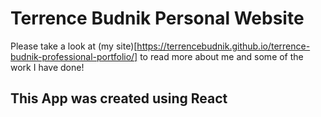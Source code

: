 # Terrence Budnik Personal Website

Please take a look at (my site)[https://terrencebudnik.github.io/terrence-budnik-professional-portfolio/] to read more about me and some of the work I have done!

## This App was created using React 